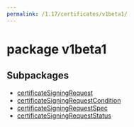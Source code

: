 ```yaml
---
permalink: /1.17/certificates/v1beta1/
---
```


# package v1beta1



## Subpackages

* [certificateSigningRequest](certificates-v1beta1-certificateSigningRequest.md)
* [certificateSigningRequestCondition](certificates-v1beta1-certificateSigningRequestCondition.md)
* [certificateSigningRequestSpec](certificates-v1beta1-certificateSigningRequestSpec.md)
* [certificateSigningRequestStatus](certificates-v1beta1-certificateSigningRequestStatus.md)